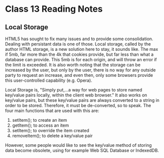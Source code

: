 # Class 13 Reading Notes

## Local Storage
HTML5 has sought to fix many issues and to provide some consolidation. Dealing with persistant data is one of those. Local storage, called by the author HTML storage, is a new solution here to stay, it sounds like. The max if 5mb, far more than the 4k that cookies provide, but far less than what a database can provide. This 5mb is for each origin, and will throw an error if the limit is exceeded. It is also worth noting that the storage can be increased by the user, but only by the user, there is no way for any outside party to request an increase, and even then, only some browsers provide this user-controlled capability (e.g. Opera).

Local Storage is, "Simply put,...a way for web pages to store named key/value pairs locally, within the client web browser." It also works on key/value pairs, but these key/value pairs are always converted to a string in order to be stored. Therefore, it must be de-converted, so to speak. The four main functions that are used with this are:

1. setItem(); to create an item
1. getItem(); to access an item
1. setItem(); to override the item created
1. removeItem(); to delete a key/value pair

However, some people would like to see the key/value method of storing data become obsolete, using for example Web SQL Database or IndexedDB.